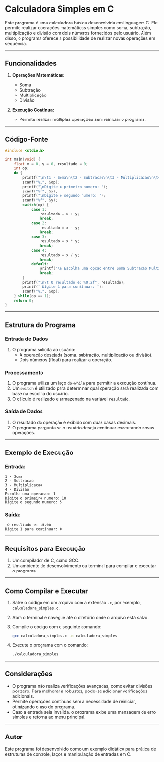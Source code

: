 # Calculadora Simples em C

Este programa é uma calculadora básica desenvolvida em linguagem C. Ele permite realizar operações matemáticas simples como soma, subtração, multiplicação e divisão com dois números fornecidos pelo usuário. Além disso, o programa oferece a possibilidade de realizar novas operações em sequência.

---

## Funcionalidades

1. **Operações Matemáticas:**
   - Soma
   - Subtração
   - Multiplicação
   - Divisão

2. **Execução Contínua:**
   - Permite realizar múltiplas operações sem reiniciar o programa.

---

## Código-Fonte

```c
#include <stdio.h>

int main(void) {
    float x = 0, y = 0, resultado = 0;
    int op;
    do {
        printf("\n\t1 - Soma\n\t2 - Subtracao\n\t3 - Multiplicacao\n\t4 - Divisao");
        scanf("%i", &op);
        printf("\nDigite o primeiro numero: ");
        scanf("%f", &x);
        printf("\nDigite o segundo numero: ");
        scanf("%f", &y);
        switch(op) {
            case 1:
                resultado = x + y;
                break;
            case 2:
                resultado = x - y;
                break;
            case 3:
                resultado = x * y;
                break;
            case 4: 
                resultado = x / y;
                break;
            default:            
                printf("\n Escolha uma opcao entre Soma Subtracao Multiplicacao Divisao\n");
                break;      
        }
        printf("\n\t O resultado e: %0.2f", resultado);
        printf(" Digite 1 para continuar: ");
        scanf("%i", &op);
    } while(op == 1);
    return 0;
}
```

---

## Estrutura do Programa

### Entrada de Dados

1. O programa solicita ao usuário:
   - A operação desejada (soma, subtração, multiplicação ou divisão).
   - Dois números (float) para realizar a operação.

### Processamento

1. O programa utiliza um laço `do-while` para permitir a execução contínua.
2. Um `switch` é utilizado para determinar qual operação será realizada com base na escolha do usuário.
3. O cálculo é realizado e armazenado na variável `resultado`.

### Saída de Dados

1. O resultado da operação é exibido com duas casas decimais.
2. O programa pergunta se o usuário deseja continuar executando novas operações.

---

## Exemplo de Execução

### Entrada:
```plaintext
1 - Soma
2 - Subtracao
3 - Multiplicacao
4 - Divisao
Escolha uma operacao: 1
Digite o primeiro numero: 10
Digite o segundo numero: 5
```

### Saída:
```plaintext
 O resultado e: 15.00
Digite 1 para continuar: 0
```

---

## Requisitos para Execução

1. Um compilador de C, como GCC.
2. Um ambiente de desenvolvimento ou terminal para compilar e executar o programa.

---

## Como Compilar e Executar

1. Salve o código em um arquivo com a extensão `.c`, por exemplo, `calculadora_simples.c`.
2. Abra o terminal e navegue até o diretório onde o arquivo está salvo.
3. Compile o código com o seguinte comando:

   ```bash
   gcc calculadora_simples.c -o calculadora_simples
   ```

4. Execute o programa com o comando:

   ```bash
   ./calculadora_simples
   ```

---

## Considerações

- O programa não realiza verificações avançadas, como evitar divisões por zero. Para melhorar a robustez, pode-se adicionar verificações adicionais.
- Permite operações contínuas sem a necessidade de reiniciar, otimizando o uso do programa.
- Caso a entrada seja inválida, o programa exibe uma mensagem de erro simples e retorna ao menu principal.

---

## Autor

Este programa foi desenvolvido como um exemplo didático para prática de estruturas de controle, laços e manipulação de entradas em C.
